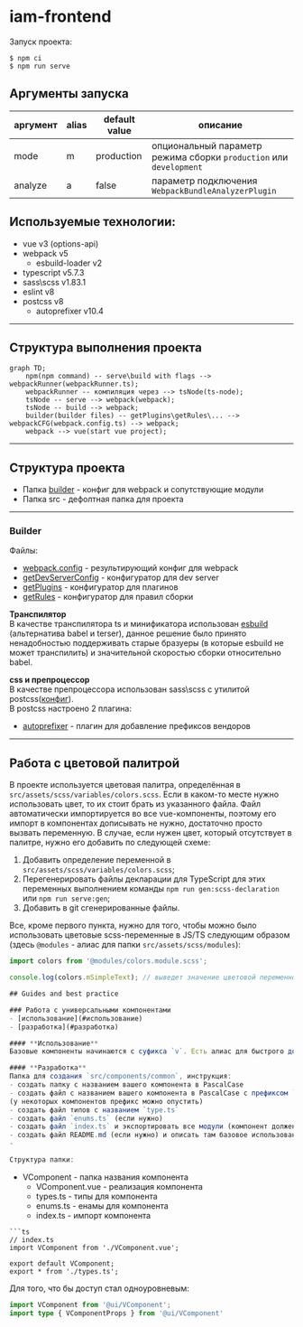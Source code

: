 # iam-frontend

Запуск проекта:
```
$ npm ci
$ npm run serve
```

## Аргументы запуска
аргумент | alias | default value | описание
---------|-------|---------------|---------
mode | m | production | опциональный параметр режима сборки `production` или `development`
analyze| a | false | параметр подключения `WebpackBundleAnalyzerPlugin`

## Используемые технологии:
- vue v3 (options-api)
- webpack v5
  - esbuild-loader v2
- typescript v5.7.3
- sass\scss v1.83.1
- eslint v8
- postcss v8
  - autoprefixer v10.4

---

## Структура выполнения проекта
```mermaid
graph TD;
    npm(npm command) -- serve\build with flags --> webpackRunner(webpackRunner.ts);
    webpackRunner -- компиляция через --> tsNode(ts-node);
    tsNode -- serve --> webpack(webpack);
    tsNode -- build --> webpack;
    builder(builder files) -- getPlugins\getRules\... --> webpackCFG(webpack.config.ts) --> webpack;
    webpack --> vue(start vue project);
```

---

## Структура проекта
- Папка [builder](#builder) - конфиг для webpack и сопутствующие модули
- Папка src - дефолтная папка для проекта

---

### Builder
Файлы:
- [webpack.config](builder/webpack.config.ts) - результирующий конфиг для webpack
- [getDevServerConfig](builder/getDevServerConfig.ts) - конфигуратор для dev server
- [getPlugins](builder/getPlugins.ts) - конфигуратор для плагинов
- [getRules](builder/getRules.ts) - конфигуратор для правил сборки

**Транспилятор**<br>
В качестве транспилятора ts и минификатора использован [esbuild](https://esbuild.github.io) (альтернатива babel и terser),
данное решение было принято ненадобностью поддерживать старые бразуеры (в которые esbuild не может транспилить)
и значительной скоростью сборки относительно babel.

**css и препроцессор**<br>
В качестве препроцессора использован sass\scss с утилитой postcss([конфиг](postcss.config.js)).<br>
В postcss настроено 2 плагина:
- [autoprefixer](https://github.com/postcss/autoprefixer) - плагин для добавление префиксов вендоров
---

## Работа с цветовой палитрой
В проекте используется цветовая палитра, определённая в `src/assets/scss/variables/colors.scss`. Если в каком-то месте
нужно использовать цвет, то их стоит брать из указанного файла. Файл автоматически импортируется во все vue-компоненты,
поэтому его импорт в компонентах дописывать не нужно, достаточно просто вызвать переменную. В случае, если нужен цвет,
который отсутствует в палитре, нужно его добавить по следующей схеме:

1. Добавить определение переменной в `src/assets/scss/variables/colors.scss`;
1. Перегенерировать файлы декларации для TypeScript для этих переменных выполнением команды 
`npm run gen:scss-declaration` или `npm run serve:gen`;
1. Добавить в git сгенерированные файлы.

Все, кроме первого пункта, нужно для того, чтобы можно было использовать цветовые scss-переменные в JS/TS следующим
образом (здесь `@modules` - алиас для папки `src/assets/scss/modules`):
```typescript
import colors from '@modules/colors.module.scss';

console.log(colors.mSimpleText); // выведет значение цветовой переменной mSimpleText

## Guides and best practice

### Работа с универсальными компонентами
- [использование](#использование)
- [разработка](#разработка)

#### **Использование**
Базовые компоненты начинаются с суфикса `v`. Есть алиас для быстрого доступа `@ui/...`.

#### **Разработка**
Папка для создания `src/components/common`, инструкция:
- создать папку с названием вашего компонента в PascalCase
- создать файл с названием вашего компонента в PascalCase c префиксом `V`
(у некоторых компонентов префикс можно опустить)
- создать файл типов с названием `type.ts`
- создать файл `enums.ts` (если нужно) 
- создать файл `index.ts` и экспортировать все модули (компонент должен быть `export default`)
- создать файл README.md (если нужно) и описать там базовое использование компонента с пропсами и слотами
- 

Структура папки:
```
- VComponent - папка названия компонента
  - VComponent.vue - реализация компонента
  - types.ts - типы для компонента
  - enums.ts - енамы для компонента
  - index.ts - импорт компонента
```
```ts
// index.ts
import VComponent from './VComponent.vue';

export default VComponent;
export * from './types.ts';
```

Для того, что бы доступ стал одноуровневым:
```ts
import VComponent from '@ui/VComponent';
import type { VComponentProps } from '@ui/VComponent'
```
